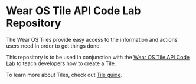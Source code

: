 Wear OS Tile API Code Lab Repository
======================================
The Wear OS Tiles provide easy access to the information and actions users need in order to get
things done.

This repository is to be used in conjunction with the [Wear OS Tile API Code Lab](https://developer.android.com/codelabs/wear-tiles)
to teach developers how to create a Tile.

To learn more about Tiles, check out [Tile guide](https://developer.android.com/training/articles/wear-tiles).